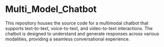 # Multi_Model_Chatbot
This repository houses the source code for a multimodal chatbot that supports text-to-text, voice-to-text, and video-to-text interactions. The chatbot is designed to understand and generate responses across various modalities, providing a seamless conversational experience.
